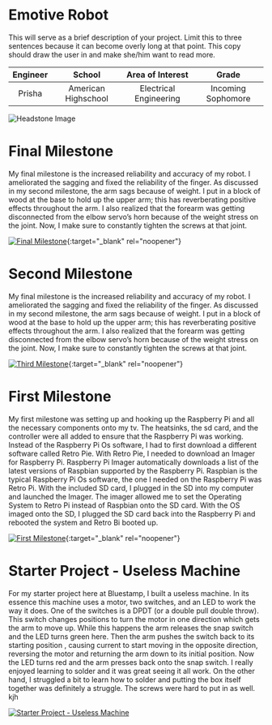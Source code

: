 ﻿# Emotive Robot
This will serve as a brief description of your project. Limit this to three sentences because it can become overly long at that point. This copy should draw the user in and make she/him want to read more.

| **Engineer** | **School** | **Area of Interest** | **Grade** |
|:--:|:--:|:--:|:--:|
| Prisha | American Highschool | Electrical Engineering | Incoming Sophomore 

![Headstone Image](https://lh3.googleusercontent.com/pw/AM-JKLUkS99jYOfRyVM5pa1Fn85Tl83RkDdwBTsBkAbxFSsSqfnlNqXUIJIZZCtJEL8s_as5gwXKoz-YVNBExN49PhGHezDlPr5RkyH4oqag6xjgIpewtYsRe58wpP4a1WgDcSkSpNWkwPcZIcikMm5fPm8=s1350-no?authuser=0)
  
# Final Milestone
My final milestone is the increased reliability and accuracy of my robot. I ameliorated the sagging and fixed the reliability of the finger. As discussed in my second milestone, the arm sags because of weight. I put in a block of wood at the base to hold up the upper arm; this has reverberating positive effects throughout the arm. I also realized that the forearm was getting disconnected from the elbow servo’s horn because of the weight stress on the joint. Now, I make sure to constantly tighten the screws at that joint. 

[![Final Milestone](https://res.cloudinary.com/marcomontalbano/image/upload/v1612573869/video_to_markdown/images/youtube--F7M7imOVGug-c05b58ac6eb4c4700831b2b3070cd403.jpg )](https://www.youtube.com/watch?v=F7M7imOVGug&feature=emb_logo "Final Milestone"){:target="_blank" rel="noopener"}

# Second Milestone
My final milestone is the increased reliability and accuracy of my robot. I ameliorated the sagging and fixed the reliability of the finger. As discussed in my second milestone, the arm sags because of weight. I put in a block of wood at the base to hold up the upper arm; this has reverberating positive effects throughout the arm. I also realized that the forearm was getting disconnected from the elbow servo’s horn because of the weight stress on the joint. Now, I make sure to constantly tighten the screws at that joint.

[![Third Milestone](https://res.cloudinary.com/marcomontalbano/image/upload/v1612574014/video_to_markdown/images/youtube--y3VAmNlER5Y-c05b58ac6eb4c4700831b2b3070cd403.jpg)](https://www.youtube.com/watch?v=y3VAmNlER5Y&feature=emb_logo "Second Milestone"){:target="_blank" rel="noopener"}

# First Milestone
My first milestone was setting up and hooking up the Raspberry Pi and all the necessary components onto my tv. The heatsinks, the sd card, and the controller were all added to ensure that the Raspberry Pi was working. Instead of the Raspberry Pi Os software, I had to first download a different software called Retro Pie. With Retro Pie, I needed to download an Imager for Raspberry Pi. Raspberry Pi Imager automatically downloads a list of the latest versions of Raspbian supported by the Raspberry Pi. Raspbian is the typical Raspberry Pi Os software, the one I needed on the Raspberry Pi was Retro Pi. With the included SD card, I plugged in the SD into my computer and launched the Imager. The imager allowed me to set the Operating System to Retro Pi instead of Raspbian onto the SD card. With the OS imaged onto the SD, I plugged the SD card back into the Raspberry Pi and rebooted the system and Retro Bi booted up.

[![First Milestone](https://res.cloudinary.com/marcomontalbano/image/upload/v1612574117/video_to_markdown/images/youtube--CaCazFBhYKs-c05b58ac6eb4c4700831b2b3070cd403.jpg)](https://www.youtube.com/watch?v=CaCazFBhYKs "First Milestone"){:target="_blank" rel="noopener"}

# Starter Project - Useless Machine
For my starter project here at Bluestamp, I built a useless machine. In its essence this machine uses a motor, two switches, and an LED to work the way it does. One of the switches is a DPDT (or a double pull double throw). This switch changes positions to turn the motor in one direction which gets the arm to move up. While this happens the arm releases the snap switch and the LED turns green here. Then the arm pushes the switch back to its starting position , causing current to start moving in the opposite direction, reversing the motor and returning the arm down to its initial position. Now the LED turns red and the arm presses back onto the snap switch. I really enjoyed learning to solder and it was great seeing it all work. On the other hand, I struggled a bit to learn how to solder and putting the box itself together was definitely a struggle. The screws were hard to put in as well. 
kjh

[![Starter Project - Useless Machine](https://i.ytimg.com/vi/OR93ixwcLCk/hqdefault.jpg)](https://www.youtube.com/watch?v=OR93ixwcLCk)

